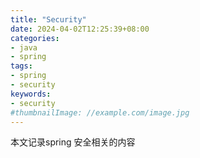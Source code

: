 ```yaml
---
title: "Security"
date: 2024-04-02T12:25:39+08:00
categories:
- java
- spring
tags:
- spring
- security
keywords:
- security
#thumbnailImage: //example.com/image.jpg
---
```

本文记录spring 安全相关的内容
<!--more-->


